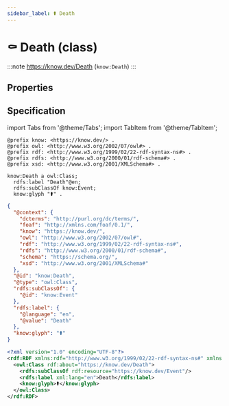 ```yaml
---
sidebar_label: ⚰️ Death
---
```


# ⚰️ Death (class)

:::note
https://know.dev/Death
(`know:Death`)
:::

## Properties

## Specification

import Tabs from '@theme/Tabs';
import TabItem from '@theme/TabItem';

<Tabs>
<TabItem value="turtle" label="Turtle">

```turtle
@prefix know: <https://know.dev/> .
@prefix owl: <http://www.w3.org/2002/07/owl#> .
@prefix rdf: <http://www.w3.org/1999/02/22-rdf-syntax-ns#> .
@prefix rdfs: <http://www.w3.org/2000/01/rdf-schema#> .
@prefix xsd: <http://www.w3.org/2001/XMLSchema#> .

know:Death a owl:Class;
  rdfs:label "Death"@en;
  rdfs:subClassOf know:Event;
  know:glyph "⚰️" .

```

</TabItem>
<TabItem value="jsonld" label="JSON-LD">

```json
{
  "@context": {
    "dcterms": "http://purl.org/dc/terms/",
    "foaf": "http://xmlns.com/foaf/0.1/",
    "know": "https://know.dev/",
    "owl": "http://www.w3.org/2002/07/owl#",
    "rdf": "http://www.w3.org/1999/02/22-rdf-syntax-ns#",
    "rdfs": "http://www.w3.org/2000/01/rdf-schema#",
    "schema": "https://schema.org/",
    "xsd": "http://www.w3.org/2001/XMLSchema#"
  },
  "@id": "know:Death",
  "@type": "owl:Class",
  "rdfs:subClassOf": {
    "@id": "know:Event"
  },
  "rdfs:label": {
    "@language": "en",
    "@value": "Death"
  },
  "know:glyph": "⚰️"
}
```

</TabItem>
<TabItem value="rdfxml" label="RDF/XML">

```xml
<?xml version="1.0" encoding="UTF-8"?>
<rdf:RDF xmlns:rdf="http://www.w3.org/1999/02/22-rdf-syntax-ns#" xmlns:know="https://know.dev/" xmlns:owl="http://www.w3.org/2002/07/owl#" xmlns:rdfs="http://www.w3.org/2000/01/rdf-schema#">
  <owl:Class rdf:about="https://know.dev/Death">
    <rdfs:subClassOf rdf:resource="https://know.dev/Event"/>
    <rdfs:label xml:lang="en">Death</rdfs:label>
    <know:glyph>⚰️</know:glyph>
  </owl:Class>
</rdf:RDF>

```

</TabItem>
</Tabs>

[`Death`]: /Death
